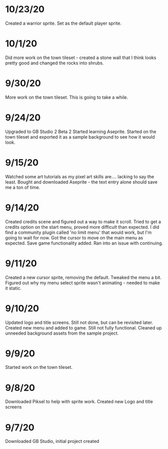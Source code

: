 # 10/23/20
Created a warrior sprite. Set as the default player sprite.

# 10/1/20
Did more work on the town tileset - created a stone wall that I think looks pretty good and changed the rocks into shrubs.

# 9/30/20
More work on the town tileset. This is going to take a while.

# 9/24/20
Upgraded to GB Studio 2 Beta 2
Started learning Aseprite. Started on the town tileset and exported it as a sample background to see how it would look.

# 9/15/20
Watched some art tutorials as my pixel art skills are.... lacking to say the least.
Bought and downloaded Aseprite - the text entry alone should save me a ton of time.

# 9/14/20
Created credits scene and figured out a way to make it scroll.
Tried to get a credits option on the start menu, proved more difficult than expected. I did find a community plugin called 'no limit menu' that would work, but I'm going to wait for now.
Got the cursor to move on the main menu as expected.
Save game functionality added. Ran into an issue with continuing.

# 9/11/20
Created a new cursor sprite, removing the default.
Tweaked the menu a bit.
Figured out why my menu select sprite wasn't animating - needed to make it static.

# 9/10/20
Updated logo and title screens. Still not done, but can be revisited later.
Created new menu and added to game. Still not fully functional.
Cleaned up unneeded background assets from the sample project.

# 9/9/20
Started work on the town tileset.

# 9/8/20
Downloaded Piksel to help with sprite work.
Created new Logo and title screens

# 9/7/20
Downloaded GB Studio, initial project created
